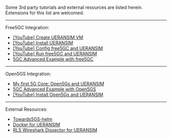 Some 3rd party tutorials and external resources are listed herein.  
Extensions for this list are welcomed.

---

Free5GC Integration:

- [[YouTube] Create UERANSIM VM](https://www.youtube.com/watch?v=4sc-HI_GM9g)
- [[YouTube] Install UERANSIM](https://www.youtube.com/watch?v=VSHEC1aUkl4)
- [[YouTube] Config free5GC and UERANSIM](https://www.youtube.com/watch?v=_bzketIgZwI)
- [[YouTube] Run free5GC and UERANSIM](https://www.youtube.com/watch?v=JhrO05my5W8)
- [5GC Advanced Example with free5GC](https://github.com/s5uishida/free5gc_ueransim_sample_config)

---

Open5GS Integration:

- [My first 5G Core: Open5Gs and UERANSIM](https://nickvsnetworking.com/my-first-5g-core-open5gs-and-ueransim/)
- [5GC Advanced Example with Open5GS](https://github.com/s5uishida/open5gs_5gc_ueransim_sample_config)
- [[YouTube] Install Open5Gs and UERANSIM](https://www.youtube.com/watch?v=DxhS2wdbMtc)

---

External Resources:

- [Towards5GS-helm](https://github.com/Orange-OpenSource/towards5gs-helm)
- [Docker for UERANSIM](https://github.com/COCUSAG/UERANSIM_docker)
- [RLS Wireshark Dissector for UERANSIM](https://github.com/louisroyer/RLS-wireshark-dissector)